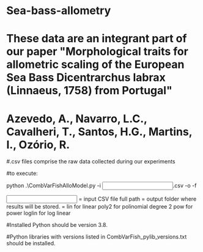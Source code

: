 # Sea-bass-allometry

# These data are an integrant part of our paper "Morphological traits for allometric scaling of the European Sea Bass Dicentrarchus labrax (Linnaeus, 1758) from Portugal"
# Azevedo, A., Navarro, L.C., Cavalheri, T., Santos, H.G., Martins, I., Ozório, R.

#.csv files comprise the raw data collected during our experiments

#to execute:

python .\CombVarFishAlloModel.py -i <input data>.csv -o <output folder> -f <function>

<input data> = input CSV file full path
<output folder> = output folder where results will be stored.
<function> = lin for linear
			 poly2 for polinomial degree 2
			 pow for power
			 loglin for log linear
       
#Installed Python should be version 3.8.

#Python libraries with versions listed in CombVarFish_pylib_versions.txt should be installed.

